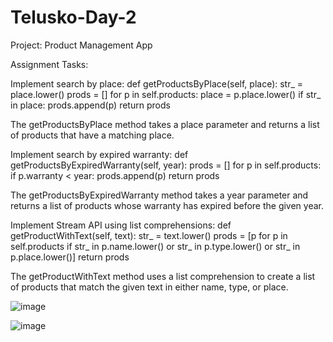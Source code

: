 # Telusko-Day-2
Project: Product Management App

Assignment Tasks:

Implement search by place:
def getProductsByPlace(self, place):
    str_ = place.lower()
    prods = []
    for p in self.products:
        place = p.place.lower()
        if str_ in place:
            prods.append(p)
    return prods
    
The getProductsByPlace method takes a place parameter and returns a list of products that have a matching place.

Implement search by expired warranty:
def getProductsByExpiredWarranty(self, year):
    prods = []
    for p in self.products:
        if p.warranty < year:
            prods.append(p)
    return prods
    
The getProductsByExpiredWarranty method takes a year parameter and returns a list of products whose warranty has expired before the given year.

Implement Stream API using list comprehensions:
def getProductWithText(self, text):
    str_ = text.lower()
    prods = [p for p in self.products if str_ in p.name.lower() or str_ in p.type.lower() or str_ in p.place.lower()]
    return prods
    
The getProductWithText method uses a list comprehension to create a list of products that match the given text in either name, type, or place.



![image](https://github.com/Vyankatesh-Telusko/Telusko-Day-2/assets/134121798/8f5bda85-a379-4555-bab6-7e8078a1d6d8)

![image](https://github.com/Vyankatesh-Telusko/Telusko-Day-2/assets/134121798/fbda1154-0503-4e92-9077-98d5204b0a4c)
